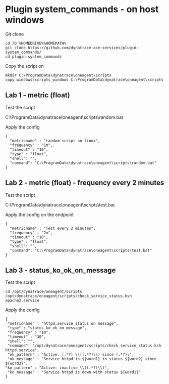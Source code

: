 # Plugin system_commands - on host windows

Git clone

    cd /D %HOMEDRIVE%%HOMEPATH%
    git clone https://github.com/dynatrace-ace-services/plugin-system_commands/
    cd plugin-system_commands
   
 
Copy the script on

    mkdir C:\ProgramData\dynatrace\oneagent\scripts
    copy windows\scripts_windows C:\ProgramData\dynatrace\oneagent\scripts

## Lab 1 - metric (float)
Test the script
  
   C:\ProgramData\dynatrace\oneagent\scripts\random.bat
    
Apply the config
  
    {
      "metricname" : "random script on linux",
      "frequency" : "1m",
      "timeout" : "10",
      "type" : "float",
      "shell": "",
      "command": "C:\ProgramData\dynatrace\oneagent\scripts\random.bat"
    }
    
## Lab 2 - metric (float) - frequency every 2 minutes
Test the script
  
   C:\ProgramData\dynatrace\oneagent\scripts\test.bat

Apply the config on the endpoint

    {
      "metricname" : "Test every 2 minutes",
      "frequency" : "2m",
      "timeout" : "10",
      "type" : "float",
      "shell": "",
      "command": "C:\ProgramData\dynatrace\oneagent\scripts\test.bat"
    }


## Lab 3 - status_ko_ok_on_message

Test the script

    cd /opt/dynatrace/oneagent/scripts
    /opt/dynatrace/oneagent/scripts/check_service_status.ksh apache2.service
  
Apply the config

    {
     "metricname" : "httpd.service status on message",
     "type" : "status_ko_ok_on_message",
     "frequency" : "1m",
     "timeout" : "30",
     "shell": "",
     "command": "/opt/dynatrace/oneagent/scripts/check_service_status.ksh httpd.service",
     "ok_pattern" : "Active: (.*?) \\((.*?)\\) since (.*?);",
     "ok_message" : "Service httpd is ${word1} in status ${word2} since ${word3}",
    "ko_pattern" : "Active: inactive \\((.*?)\\)",
     "ko_message" : "Service httpd is down with status ${word1}"
    }


 
    
